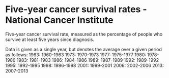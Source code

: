 # Five-year cancer survival rates - National Cancer Institute

Five-year cancer survival rate, measured as the percentage of people who survive at least five years since diagnosis. 

Data is given as a single year, but denotes the average over a given period as follows:
1963: 1960-1963
1973: 1970-1973
1977: 1975-1977
1980: 1978-1980
1983: 1981-1983
1986: 1984-1986
1989: 1987-1989
1992: 1989-1992
1995: 1992-1995
1998: 1996-1998
2001: 1999-2001
2006: 2002-2006
2013: 2007-2013
